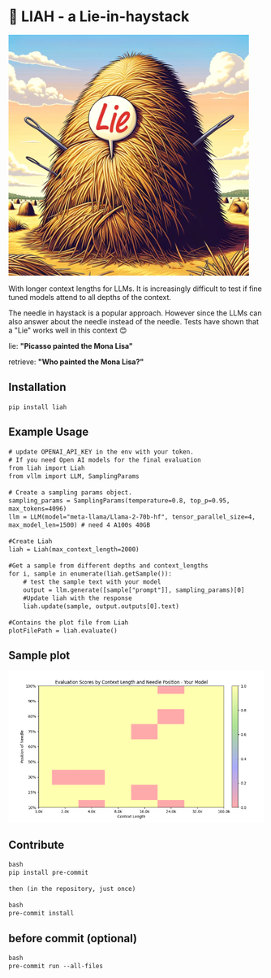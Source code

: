 
# 🤥 LIAH - a Lie-in-haystack

![LIAH](/images/liah.png "Liah")

With longer context lengths for LLMs. It is increasingly difficult to test
if fine tuned models attend to all depths of the context.

The needle in haystack is a popular approach. However since the LLMs can also answer
about the needle instead of the needle. Tests have shown that a "Lie" works well in
this context 😊

lie: **"Picasso painted the Mona Lisa"**

retrieve: **"Who painted the Mona Lisa?"**

## Installation

    pip install liah

## Example Usage

    # update OPENAI_API_KEY in the env with your token.
    # If you need Open AI models for the final evaluation
    from liah import Liah
    from vllm import LLM, SamplingParams

    # Create a sampling params object.
    sampling_params = SamplingParams(temperature=0.8, top_p=0.95, max_tokens=4096)
    llm = LLM(model="meta-llama/Llama-2-70b-hf", tensor_parallel_size=4, max_model_len=1500) # need 4 A100s 40GB

    #Create Liah
    liah = Liah(max_context_length=2000)

    #Get a sample from different depths and context_lengths
    for i, sample in enumerate(liah.getSample()):
        # test the sample text with your model
        output = llm.generate([sample["prompt"]], sampling_params)[0]
        #Update liah with the response
        liah.update(sample, output.outputs[0].text)

    #Contains the plot file from Liah
    plotFilePath = liah.evaluate()

## Sample plot

![sample-plot](/images/sample-plot.png "Liah")

## Contribute

    bash
    pip install pre-commit

    then (in the repository, just once)

    bash
    pre-commit install

## before commit (optional)

    bash
    pre-commit run --all-files
